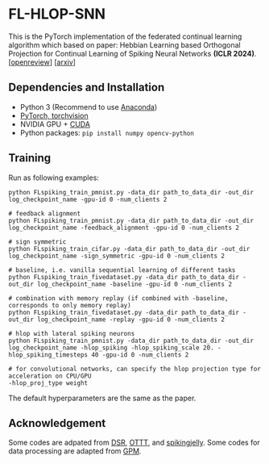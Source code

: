 # FL-HLOP-SNN
This is the PyTorch implementation of the federated continual learning algorithm which based on paper: Hebbian Learning based Orthogonal Projection for Continual Learning of Spiking Neural Networks **(ICLR 2024)**. \[[openreview](https://openreview.net/forum?id=MeB86edZ1P)\] \[[arxiv](https://arxiv.org/abs/2402.11984)\]

## Dependencies and Installation
- Python 3 (Recommend to use [Anaconda](https://www.anaconda.com/download/#linux))
- [PyTorch, torchvision](https://pytorch.org/)
- NVIDIA GPU + [CUDA](https://developer.nvidia.com/cuda-downloads)
- Python packages: `pip install numpy opencv-python`

## Training
Run as following examples:

	python FLspiking_train_pmnist.py -data_dir path_to_data_dir -out_dir log_checkpoint_name -gpu-id 0 -num_clients 2
	
	# feedback alignment
	python FLspiking_train_pmnist.py -data_dir path_to_data_dir -out_dir log_checkpoint_name -feedback_alignment -gpu-id 0 -num_clients 2
	
	# sign symmetric
	python FLspiking_train_cifar.py -data_dir path_to_data_dir -out_dir log_checkpoint_name -sign_symmetric -gpu-id 0 -num_clients 2
	
	# baseline, i.e. vanilla sequential learning of different tasks
	python FLspiking_train_fivedataset.py -data_dir path_to_data_dir -out_dir log_checkpoint_name -baseline -gpu-id 0 -num_clients 2
	
	# combination with memory replay (if combined with -baseline, corresponds to only memory replay)
	python FLspiking_train_fivedataset.py -data_dir path_to_data_dir -out_dir log_checkpoint_name -replay -gpu-id 0 -num_clients 2
	
	# hlop with lateral spiking neurons
	python FLspiking_train_pmnist.py -data_dir path_to_data_dir -out_dir log_checkpoint_name -hlop_spiking -hlop_spiking_scale 20. -hlop_spiking_timesteps 40 -gpu-id 0 -num_clients 2
	
	# for convolutional networks, can specify the hlop projection type for acceleration on CPU/GPU
	-hlop_proj_type weight

The default hyperparameters are the same as the paper.

## Acknowledgement

Some codes are adpated from [DSR](https://github.com/qymeng94/DSR), [OTTT](https://github.com/pkuxmq/OTTT-SNN), and [spikingjelly](https://github.com/fangwei123456/spikingjelly). Some codes for data processing are adapted from [GPM](https://github.com/sahagobinda/GPM).

